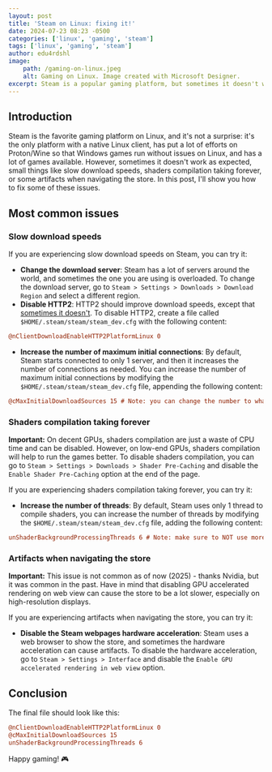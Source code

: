 ```yaml
---
layout: post
title: 'Steam on Linux: fixing it!'
date: 2024-07-23 08:23 -0500
categories: ['linux', 'gaming', 'steam']
tags: ['linux', 'gaming', 'steam']
author: edu4rdshl
image:
    path: /gaming-on-linux.jpeg
    alt: Gaming on Linux. Image created with Microsoft Designer.
excerpt: Steam is a popular gaming platform, but sometimes it doesn't work as expected on Linux. Here's how to fix it.
---
```


## Introduction

Steam is the favorite gaming platform on Linux, and it's not a surprise: it's the only platform with a native Linux client, has put a lot of efforts on Proton/Wine so that Windows games run without issues on Linux, and has a lot of games available. However, sometimes it doesn't work as expected, small things like slow download speeds, shaders compilation taking forever, or some artifacts when navigating the store. In this post, I'll show you how to fix some of these issues.

## Most common issues

### Slow download speeds

If you are experiencing slow download speeds on Steam, you can try it:

- **Change the download server**: Steam has a lot of servers around the world, and sometimes the one you are using is overloaded. To change the download server, go to `Steam > Settings > Downloads > Download Region` and select a different region.
- **Disable HTTP2**: HTTP2 should improve download speeds, except that [sometimes it doesn't](https://github.com/ValveSoftware/steam-for-linux/issues/10248). To disable HTTP2, create a file called `$HOME/.steam/steam/steam_dev.cfg` with the following content:

```ini
@nClientDownloadEnableHTTP2PlatformLinux 0
```
- **Increase the number of maximum initial connections**: By default, Steam starts connected to only 1 server, and then it increases the number of connections as needed. You can increase the number of maximum initial connections by modifying the `$HOME/.steam/steam/steam_dev.cfg` file, appending the following content:

```ini
@cMaxInitialDownloadSources 15 # Note: you can change the number to whatever you want or test until you find the best value for you.
```

### Shaders compilation taking forever

**Important:** On decent GPUs, shaders compilation are just a waste of CPU time and can be disabled. However, on low-end GPUs, shaders compilation will help to run the games better. To disable shaders compilation, you can go to `Steam > Settings > Downloads > Shader Pre-Caching` and disable the `Enable Shader Pre-Caching` option at the end of the page.

If you are experiencing shaders compilation taking forever, you can try it:

- **Increase the number of threads**: By default, Steam uses only 1 thread to compile shaders, you can increase the number of threads by modifying the `$HOME/.steam/steam/steam_dev.cfg` file, adding the following content:

```ini
unShaderBackgroundProcessingThreads 6 # Note: make sure to NOT use more threads than your CPU has, and always use a lower number than the number of threads your CPU has. Otherwise, your system will start lagging during the process.
```

### Artifacts when navigating the store

**Important:** This issue is not common as of now (2025) - thanks Nvidia, but it was common in the past. Have in mind that disabling GPU accelerated rendering on web view can cause the store to be a lot slower, especially on high-resolution displays.

If you are experiencing artifacts when navigating the store, you can try it:

- **Disable the Steam webpages hardware acceleration**: Steam uses a web browser to show the store, and sometimes the hardware acceleration can cause artifacts. To disable the hardware acceleration, go to `Steam > Settings > Interface` and disable the `Enable GPU accelerated rendering in web view` option.

## Conclusion

The final file should look like this:

```ini
@nClientDownloadEnableHTTP2PlatformLinux 0
@cMaxInitialDownloadSources 15
unShaderBackgroundProcessingThreads 6
```

Happy gaming! 🎮